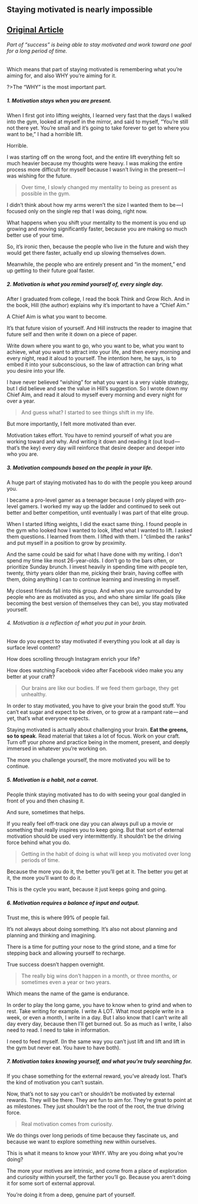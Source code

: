 ## Staying motivated is nearly impossible
[Original Article](https://theascent.pub/staying-motivated-is-nearly-impossible-unless-you-follow-these-7-principles-931caebd47f6)
---

###### Part of “success” is being able to stay motivated and work toward one goal for a long period of time.
Which means that part of staying motivated is remembering what you’re aiming for, and also WHY you’re aiming for it.

?>The “WHY” is the most important part.

##### 1. Motivation stays when you are present.
When I first got into lifting weights, I learned very fast that the days I walked into the gym, looked at myself in the mirror, and said to myself, “You’re still not there yet. You’re small and it’s going to take forever to get to where you want to be,” I had a horrible lift.

Horrible.

I was starting off on the wrong foot, and the entire lift everything felt so much heavier because my thoughts were heavy. I was making the entire process more difficult for myself because I wasn’t living in the present — I was wishing for the future.

>Over time, I slowly changed my mentality to being as present as possible in the gym.

I didn’t think about how my arms weren’t the size I wanted them to be — I focused only on the single rep that I was doing, right now.

What happens when you shift your mentality to the moment is you end up growing and moving significantly faster, because you are making so much better use of your time.

So, it’s ironic then, because the people who live in the future and wish they would get there faster, actually end up slowing themselves down.

Meanwhile, the people who are entirely present and “in the moment,” end up getting to their future goal faster.

##### 2. Motivation is what you remind yourself of, every single day.
After I graduated from college, I read the book Think and Grow Rich. And in the book, Hill (the author) explains why it’s important to have a “Chief Aim.”

A Chief Aim is what you want to become.

It’s that future vision of yourself. And Hill instructs the reader to imagine that future self and then write it down on a piece of paper.

Write down where you want to go, who you want to be, what you want to achieve, what you want to attract into your life, and then every morning and every night, read it aloud to yourself. The intention here, he says, is to embed it into your subconscious, so the law of attraction can bring what you desire into your life.

I have never believed “wishing” for what you want is a very viable strategy, but I did believe and see the value in Hill’s suggestion. So I wrote down my Chief Aim, and read it aloud to myself every morning and every night for over a year.

>And guess what? I started to see things shift in my life.

But more importantly, I felt more motivated than ever.

Motivation takes effort. You have to remind yourself of what you are working toward and why. And writing it down and reading it (out loud — that’s the key) every day will reinforce that desire deeper and deeper into who you are.

##### 3. Motivation compounds based on the people in your life.
A huge part of staying motivated has to do with the people you keep around you.

I became a pro-level gamer as a teenager because I only played with pro-level gamers. I worked my way up the ladder and continued to seek out better and better competition, until eventually I was part of that elite group.

When I started lifting weights, I did the exact same thing. I found people in the gym who looked how I wanted to look, lifted what I wanted to lift. I asked them questions. I learned from them. I lifted with them. I “climbed the ranks” and put myself in a position to grow by proximity.

And the same could be said for what I have done with my writing. I don’t spend my time like most 26-year-olds. I don’t go to the bars often, or prioritize Sunday brunch. I invest heavily in spending time with people ten, twenty, thirty years older than me, picking their brain, having coffee with them, doing anything I can to continue learning and investing in myself.

My closest friends fall into this group. And when you are surrounded by people who are as motivated as you, and who share similar life goals (like becoming the best version of themselves they can be), you stay motivated yourself.

###### 4. Motivation is a reflection of what you put in your brain.
How do you expect to stay motivated if everything you look at all day is surface level content?

How does scrolling through Instagram enrich your life?

How does watching Facebook video after Facebook video make you any better at your craft?

>Our brains are like our bodies. If we feed them garbage, they get unhealthy.

In order to stay motivated, you have to give your brain the good stuff. You can’t eat sugar and expect to be driven, or to grow at a rampant rate — and yet, that’s what everyone expects.

Staying motivated is actually about challenging your brain. **Eat the greens, so to speak**. Read material that takes a lot of focus. Work on your craft. Turn off your phone and practice being in the moment, present, and deeply immersed in whatever you’re working on.

The more you challenge yourself, the more motivated you will be to continue.

##### 5. Motivation is a habit, not a carrot.
People think staying motivated has to do with seeing your goal dangled in front of you and then chasing it.

And sure, sometimes that helps.

If you really feel off-track one day you can always pull up a movie or something that really inspires you to keep going. But that sort of external motivation should be used very intermittently. It shouldn’t be the driving force behind what you do.

>Getting in the habit of doing is what will keep you motivated over long periods of time.

Because the more you do it, the better you’ll get at it. The better you get at it, the more you’ll want to do it.

This is the cycle you want, because it just keeps going and going.

##### 6. Motivation requires a balance of input and output.
Trust me, this is where 99% of people fail.

It’s not always about doing something. It’s also not about planning and planning and thinking and imagining.

There is a time for putting your nose to the grind stone, and a time for stepping back and allowing yourself to recharge.

True success doesn’t happen overnight.

>The really big wins don’t happen in a month, or three months, or sometimes even a year or two years.

Which means the name of the game is endurance.

In order to play the long game, you have to know when to grind and when to rest. Take writing for example. I write A LOT. What most people write in a week, or even a month, I write in a day. But I also know that I can’t write all day every day, because then I’ll get burned out. So as much as I write, I also need to read. I need to take in information.

I need to feed myself. (In the same way you can’t just lift and lift and lift in the gym but never eat. You have to have both).

##### 7. Motivation takes knowing yourself, and what you’re truly searching for.
If you chase something for the external reward, you’ve already lost. That’s the kind of motivation you can’t sustain.

Now, that’s not to say you can’t or shouldn’t be motivated by external rewards. They will be there. They are fun to aim for. They’re great to point at as milestones. They just shouldn’t be the root of the root, the true driving force.

>Real motivation comes from curiosity.

We do things over long periods of time because they fascinate us, and because we want to explore something new within ourselves.

This is what it means to know your WHY. Why are you doing what you’re doing?

The more your motives are intrinsic, and come from a place of exploration and curiosity within yourself, the farther you’ll go. Because you aren’t doing it for some sort of external approval.

You’re doing it from a deep, genuine part of yourself.